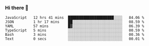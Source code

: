 ### Hi there 👋

<!--START_SECTION:waka-->

```text
JavaScript   12 hrs 41 mins  █████████████████████░░░░   84.06 %
JSON         1 hr 17 mins    ██░░░░░░░░░░░░░░░░░░░░░░░   08.59 %
YAML         57 mins         █▓░░░░░░░░░░░░░░░░░░░░░░░   06.39 %
TypeScript   5 mins          ░░░░░░░░░░░░░░░░░░░░░░░░░   00.59 %
Bash         3 mins          ░░░░░░░░░░░░░░░░░░░░░░░░░   00.36 %
Text         0 secs          ░░░░░░░░░░░░░░░░░░░░░░░░░   00.01 %
```

<!--END_SECTION:waka-->

<!--
**arlenxuzj/arlenxuzj** is a ✨ _special_ ✨ repository because its `README.md` (this file) appears on your GitHub profile.

Here are some ideas to get you started:

- 🔭 I’m currently working on ...
- 🌱 I’m currently learning ...
- 👯 I’m looking to collaborate on ...
- 🤔 I’m looking for help with ...
- 💬 Ask me about ...
- 📫 How to reach me: ...
- 😄 Pronouns: ...
- ⚡ Fun fact: ...
-->

